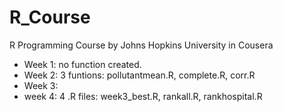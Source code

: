 # R_Course
R Programming Course by Johns Hopkins University in Cousera  
- Week 1: no function created. 
- Week 2: 3 funtions: pollutantmean.R, complete.R, corr.R
- Week 3: 
- week 4: 4 .R files: week3_best.R, rankall.R, rankhospital.R
